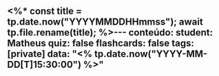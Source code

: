 <%*
const title = tp.date.now("YYYYMMDDHHmmss");
await tp.file.rename(title);
%>---
conteúdo: 
student: Matheus
quiz: false
flashcards: false
tags: [private]
data: "<% tp.date.now("YYYY-MM-DD[T]15:30:00") %>"
---
